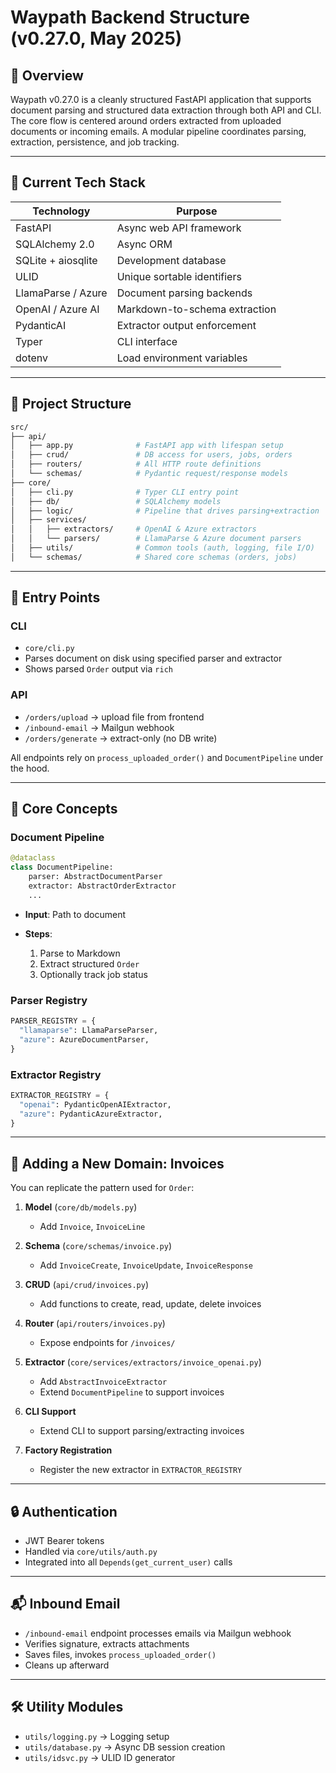 # Waypath Backend Structure (v0.27.0, May 2025)

## 🚀 Overview

Waypath v0.27.0 is a cleanly structured FastAPI application that supports document parsing and structured data extraction through both API and CLI. The core flow is centered around orders extracted from uploaded documents or incoming emails. A modular pipeline coordinates parsing, extraction, persistence, and job tracking.

---

## 🧱 Current Tech Stack

| Technology         | Purpose                       |
| ------------------ | ----------------------------- |
| FastAPI            | Async web API framework       |
| SQLAlchemy 2.0     | Async ORM                     |
| SQLite + aiosqlite | Development database          |
| ULID               | Unique sortable identifiers   |
| LlamaParse / Azure | Document parsing backends     |
| OpenAI / Azure AI  | Markdown-to-schema extraction |
| PydanticAI         | Extractor output enforcement  |
| Typer              | CLI interface                 |
| dotenv             | Load environment variables    |

---

## 📁 Project Structure

```bash
src/
├── api/
│   ├── app.py              # FastAPI app with lifespan setup
│   ├── crud/               # DB access for users, jobs, orders
│   ├── routers/            # All HTTP route definitions
│   └── schemas/            # Pydantic request/response models
├── core/
│   ├── cli.py              # Typer CLI entry point
│   ├── db/                 # SQLAlchemy models
│   ├── logic/              # Pipeline that drives parsing+extraction
│   ├── services/
│   │   ├── extractors/     # OpenAI & Azure extractors
│   │   └── parsers/        # LlamaParse & Azure document parsers
│   ├── utils/              # Common tools (auth, logging, file I/O)
│   └── schemas/            # Shared core schemas (orders, jobs)
```

---

## 🔁 Entry Points

### CLI

* `core/cli.py`
* Parses document on disk using specified parser and extractor
* Shows parsed `Order` output via `rich`

### API

* `/orders/upload` → upload file from frontend
* `/inbound-email` → Mailgun webhook
* `/orders/generate` → extract-only (no DB write)

All endpoints rely on `process_uploaded_order()` and `DocumentPipeline` under the hood.

---

## 🧠 Core Concepts

### Document Pipeline

```python
@dataclass
class DocumentPipeline:
    parser: AbstractDocumentParser
    extractor: AbstractOrderExtractor
    ...
```

* **Input**: Path to document
* **Steps**:

  1. Parse to Markdown
  2. Extract structured `Order`
  3. Optionally track job status

### Parser Registry

```python
PARSER_REGISTRY = {
  "llamaparse": LlamaParseParser,
  "azure": AzureDocumentParser,
}
```

### Extractor Registry

```python
EXTRACTOR_REGISTRY = {
  "openai": PydanticOpenAIExtractor,
  "azure": PydanticAzureExtractor,
}
```

---

## 🧩 Adding a New Domain: Invoices

You can replicate the pattern used for `Order`:

1. **Model** (`core/db/models.py`)

   * Add `Invoice`, `InvoiceLine`

2. **Schema** (`core/schemas/invoice.py`)

   * Add `InvoiceCreate`, `InvoiceUpdate`, `InvoiceResponse`

3. **CRUD** (`api/crud/invoices.py`)

   * Add functions to create, read, update, delete invoices

4. **Router** (`api/routers/invoices.py`)

   * Expose endpoints for `/invoices/`

5. **Extractor** (`core/services/extractors/invoice_openai.py`)

   * Add `AbstractInvoiceExtractor`
   * Extend `DocumentPipeline` to support invoices

6. **CLI Support**

   * Extend CLI to support parsing/extracting invoices

7. **Factory Registration**

   * Register the new extractor in `EXTRACTOR_REGISTRY`

---

## 🔒 Authentication

* JWT Bearer tokens
* Handled via `core/utils/auth.py`
* Integrated into all `Depends(get_current_user)` calls

---

## 📬 Inbound Email

* `/inbound-email` endpoint processes emails via Mailgun webhook
* Verifies signature, extracts attachments
* Saves files, invokes `process_uploaded_order()`
* Cleans up afterward

---

## 🛠️ Utility Modules

* `utils/logging.py` → Logging setup
* `utils/database.py` → Async DB session creation
* `utils/idsvc.py` → ULID ID generator
